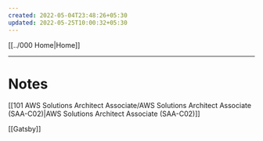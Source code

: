 ```yaml
---
created: 2022-05-04T23:48:26+05:30
updated: 2022-05-25T10:00:32+05:30
---
```

[[../000 Home|Home]]

---
# Notes
[[101 AWS Solutions Architect Associate/AWS Solutions Architect Associate (SAA-C02)|AWS Solutions Architect Associate (SAA-C02)]]

[[Gatsby]]

